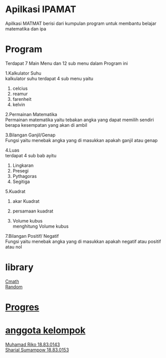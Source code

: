 # Apilkasi IPAMAT
Apilkasi MATMAT berisi dari kumpulan program untuk membantu belajar matematika dan ipa


# Program
Terdapat 7 Main Menu dan 12 sub menu dalam Program ini

1.Kalkulator Suhu <br>
  kalkulator suhu terdapat 4 sub menu yaitu <br>
  1. celcius <br>
  2. reamur <br>
  3. farenheit<br>
  4. kelvin <br>
  
2.Permainan Matematika <br>
 Permainan matematika yaitu tebakan angka yang dapat memilih sendiri berapa kesempatan yang akan di ambil <br>
 
3.Bilangan Ganjil/Genap <br>
 Fungsi yaitu menebak angka yang di masukkan apakah ganjil atau genap <br>
 
4.Luas<br>
 terdapat 4 sub bab ayitu <br>
  1. Lingkaran <br>
  2. Presegi<br>
  3. Pythagoras<br>
  4. Segitiga<br>
  
5.Kuadrat <br>
  1. akar Kuadrat <br>
  2. persamaan kuadrat <br>
  
6. Volume kubus <br>
  menghitung Volume kubus <br>
  
7.Bilangan Positif/ Negatif <br>
  Fungsi yaitu menebak angka yang di masukkan apakah negatif atau positif atau nol <br>

# library
<a href='https://docs.python.org/3/library/cmath.html'>Cmath <br>
<a href='https://docs.python.org/3/library/random.html'>Random

# Progres

# anggota kelompok
Muhamad Riko      18.83.0143 <br>
Sharial Sumampow  18.83.0153
